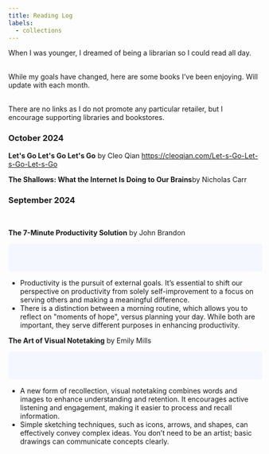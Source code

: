```yaml
---
title: Reading Log
labels: 
  - collections
---
```



<p> When I was younger, I dreamed of being a librarian so I could read all day. <br><br>

While my goals have changed, here are some books I’ve been enjoying. Will update with each month. <br><br>

There are no links as I do not promote any particular retailer, but I encourage supporting libraries and bookstores.

<h3>October 2024</h3>

<b>Let's Go Let's Go Let's Go</b> by Cleo Qian
https://cleoqian.com/Let-s-Go-Let-s-Go-Let-s-Go


<b>The Shallows: What the Internet Is Doing to Our Brains</b>by Nicholas Carr

<h3>September 2024</h3>
<br>

<b>The 7-Minute Productivity Solution</b> by John Brandon

<p style="padding: 2em 2em; background: #f5f7ff; border-radius: 4px; color: #000; width: 90%; line-height: 2.5;">
    <ul>
    <li>Productivity is the pursuit of external goals. It’s essential to shift our perspective on productivity from solely self-improvement to a focus on serving others and making a meaningful difference.
    <li> There is a distinction between a morning routine, which allows you to reflect on "moments of hope", versus planning your day. While both are important, they serve different purposes in enhancing productivity.
    </ul>
  </p>

<b>The Art of Visual Notetaking</b> by Emily Mills

<p style="padding: 2em 2em; background: #f5f7ff; border-radius: 4px; color: #000; width: 90%; line-height: 2.5;">
    <ul>
    <li>A new form of recollection, visual notetaking combines words and images to enhance understanding and retention. It encourages active listening and engagement, making it easier to process and recall information.
    <li> Simple sketching techniques, such as icons, arrows, and shapes, can effectively convey complex ideas. You don’t need to be an artist; basic drawings can communicate concepts clearly.
    </ul>
  </p>
 
 
<!-- <p><b>Quiet: The Power of Introverts in a World That Can't Stop Talking</b> Susan Cain</p>

<!-- <p style="padding: 2em 2em; background: #f5f7ff; border-radius: 4px; color: #000; width: 90%; line-height: 2.5;">
  Takeways: Productivity is the pursuit of the external. There is a different between morning routine, which allows you to capture hope moments versus planning your day</p> --> 

<!-- <p><b>The Ruthless Elimination of Hurry</b> Kohei Saito
</p> -->

<!-- <p><b>Slow Down: The Degrowth Manifesto</b> John Brandon</p> -->


<!-- <h2>Favorite Reads </h2>

<a href="https://educ3582020.pubpub.org/pub/makereducation/release/1">Maker Education: How Makerspaces Can Change How Students Interact With Technology</a> -->